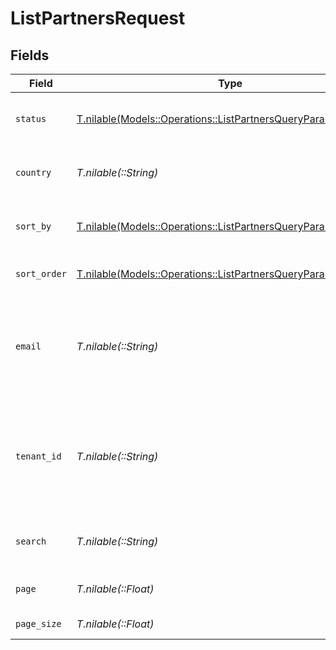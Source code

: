 # ListPartnersRequest


## Fields

| Field                                                                                                                              | Type                                                                                                                               | Required                                                                                                                           | Description                                                                                                                        | Example                                                                                                                            |
| ---------------------------------------------------------------------------------------------------------------------------------- | ---------------------------------------------------------------------------------------------------------------------------------- | ---------------------------------------------------------------------------------------------------------------------------------- | ---------------------------------------------------------------------------------------------------------------------------------- | ---------------------------------------------------------------------------------------------------------------------------------- |
| `status`                                                                                                                           | [T.nilable(Models::Operations::ListPartnersQueryParamStatus)](../../models/operations/listpartnersqueryparamstatus.md)             | :heavy_minus_sign:                                                                                                                 | A filter on the list based on the partner's `status` field.                                                                        | approved                                                                                                                           |
| `country`                                                                                                                          | *T.nilable(::String)*                                                                                                              | :heavy_minus_sign:                                                                                                                 | A filter on the list based on the partner's `country` field.                                                                       | US                                                                                                                                 |
| `sort_by`                                                                                                                          | [T.nilable(Models::Operations::ListPartnersQueryParamSortBy)](../../models/operations/listpartnersqueryparamsortby.md)             | :heavy_minus_sign:                                                                                                                 | The field to sort the partners by. The default is `totalSaleAmount`.                                                               | totalSaleAmount                                                                                                                    |
| `sort_order`                                                                                                                       | [T.nilable(Models::Operations::ListPartnersQueryParamSortOrder)](../../models/operations/listpartnersqueryparamsortorder.md)       | :heavy_minus_sign:                                                                                                                 | The sort order. The default is `desc`.                                                                                             | desc                                                                                                                               |
| `email`                                                                                                                            | *T.nilable(::String)*                                                                                                              | :heavy_minus_sign:                                                                                                                 | Filter the partner list based on the partner's `email`. The value must be a string. Takes precedence over `search`.                | panic@thedis.co                                                                                                                    |
| `tenant_id`                                                                                                                        | *T.nilable(::String)*                                                                                                              | :heavy_minus_sign:                                                                                                                 | Filter the partner list based on the partner's `tenantId`. The value must be a string. Takes precedence over `email` and `search`. | 1K0NM7HCN944PEMZ3CQPH43H8                                                                                                          |
| `search`                                                                                                                           | *T.nilable(::String)*                                                                                                              | :heavy_minus_sign:                                                                                                                 | A search query to filter partners by ID, name, email, or link.                                                                     | john                                                                                                                               |
| `page`                                                                                                                             | *T.nilable(::Float)*                                                                                                               | :heavy_minus_sign:                                                                                                                 | The page number for pagination.                                                                                                    | 1                                                                                                                                  |
| `page_size`                                                                                                                        | *T.nilable(::Float)*                                                                                                               | :heavy_minus_sign:                                                                                                                 | The number of items per page.                                                                                                      | 50                                                                                                                                 |